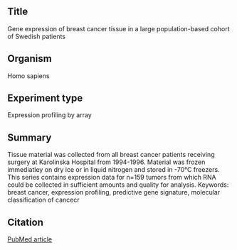 ## Title
Gene expression of breast cancer tissue in a large population-based cohort of Swedish patients

## Organism
Homo sapiens

## Experiment type
Expression profiling by array

## Summary
Tissue material was collected from all breast cancer patients receiving surgery at Karolinska Hospital from 1994-1996. Material was frozen immediatley on dry ice or in liquid nitrogen and stored in -70°C freezers. This series contains expression data for n=159 tumors from which RNA could be collected in sufficient amounts and quality for analysis. Keywords: breast cancer, expression profiling, predictive gene signature, molecular classification of cancecr

## Citation
[PubMed article](https://www.ncbi.nlm.nih.gov/pubmed/16280042)

